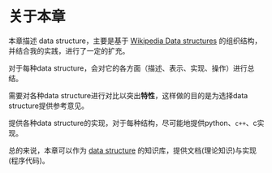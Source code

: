 # 关于本章

本章描述 data structure，主要是基于 [Wikipedia Data structures](https://en.wikipedia.org/wiki/Data_structure) 的组织结构，并结合我的实践，进行了一定的扩充。

对于每种data structure，会对它的各方面（描述、表示、实现、操作）进行总结。

需要对各种data structure进行对比以突出**特性**，这样做的目的是为选择data structure提供参考意见。

提供各种data structure的实现，对于每种结构，尽可能地提供python、`c++`、c实现。

总的来说，本章可以作为 [data structure](https://en.wikipedia.org/wiki/Data_structure) 的知识库，提供文档(理论知识)与实现(程序代码)。

